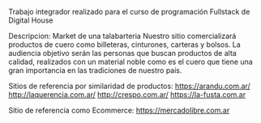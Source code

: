 Trabajo integrador realizado para el curso de programación Fullstack de Digital House

Descripcion: Market de una talabarteria
Nuestro sitio comercializará productos de cuero como billeteras, cinturones, carteras y bolsos.
La audiencia objetivo serán las personas que buscan productos de alta calidad, realizados con un material noble como es el cuero que tiene una gran importancia en las tradiciones de nuestro país.



Sitios de referencia por similaridad de productos:
https://arandu.com.ar/
http://laquerencia.com.ar/
http://crespo.com.ar/
https://la-fusta.com.ar

Sitio de referencia como Ecommerce:
https://mercadolibre.com.ar
